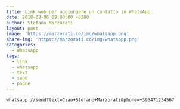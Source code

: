 ```yaml
---
title: Link web per aggiungere un contatto in WhatsApp
date: 2018-08-06 09:00:00 +0200
author: Stefano Marzorati
layout: post
image: 'https://marzorati.co/img/whatsapp.png'
share-img: 'https://marzorati.co/img/whatsapp.png'
categories:
  - WhatsApp
tags:
  - link
  - whatsapp
  - text
  - send
  - phone
---
```

	whatsapp://send?text=Ciao+Stefano+Marzorati&phone=+393471234567
